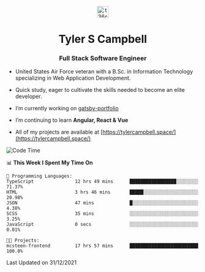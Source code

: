 <p align="center">
<a href="https://www.linkedin.com/in/t36campbell" target="blank"><img align="center" src="https://ik.imagekit.io/t36campbell/Portfolio/linkedin.png.original_m8bbGgPh6.png" alt="t36campbell" height="30" width="30" /></a>
</p>
<h1 align="center">Tyler S Campbell</h1>
<h3 align="center">Full Stack Software Engineer</h3>

* United States Air Force veteran with a B.Sc. in Information Technology specializing in Web Application Development. 

* Quick study, eager to cultivate the skills needed to become an elite developer.

* I’m currently working on [gatsby-portfolio](https://github.com/t36campbell/gatsby-portfolio)

* I’m continuing to learn **Angular, React & Vue**

* All of my projects are available at [https://tylercampbell.space/](https://tylercampbell.space/)

<!--START_SECTION:waka-->
![Code Time](http://img.shields.io/badge/Code%20Time-1%2C313%20hrs%2048%20mins-blue)

📊 **This Week I Spent My Time On** 

```text
💬 Programming Languages: 
TypeScript               12 hrs 49 mins      █████████████████░░░░░░░░   71.37% 
HTML                     3 hrs 46 mins       █████░░░░░░░░░░░░░░░░░░░░   20.98% 
JSON                     47 mins             █░░░░░░░░░░░░░░░░░░░░░░░░   4.38% 
SCSS                     35 mins             ░░░░░░░░░░░░░░░░░░░░░░░░░   3.25% 
JavaScript               0 secs              ░░░░░░░░░░░░░░░░░░░░░░░░░   0.01%

🐱‍💻 Projects: 
mcsteen-frontend         17 hrs 57 mins      █████████████████████████   100.0%

```


 Last Updated on 31/12/2021
<!--END_SECTION:waka-->
